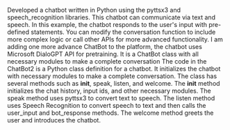 Developed a chatbot written in Python using the pyttsx3 and speech_recognition libraries. This chatbot can communicate via text and speech.
In this example, the chatbot responds to the user's input with pre-defined statements. You can modify the conversation function to include more complex logic or call other APIs for more advanced functionality.
I am adding one more advance ChatBot to the platform, the chatbot uses Microsoft DialoGPT API for pretraining. It is a ChatBot class with all necessary modules to make a complete conversation
The code in the ChatBot2 is a Python class definition for a chatbot. It initializes the chatbot with necessary modules to make a complete conversation. The class has several methods such as __init__, speak, listen, and welcome. The __init__ method initializes the chat history, input ids, and other necessary modules. The speak method uses pyttsx3 to convert text to speech. The listen method uses Speech Recognition to convert speech to text and then calls the user_input and bot_response methods. The welcome method greets the user and introduces the chatbot.
